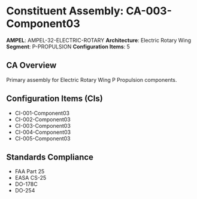 # Constituent Assembly: CA-003-Component03

**AMPEL**: AMPEL-32-ELECTRIC-ROTARY
**Architecture**: Electric Rotary Wing
**Segment**: P-PROPULSION
**Configuration Items**: 5

## CA Overview
Primary assembly for Electric Rotary Wing P Propulsion components.

## Configuration Items (CIs)
- CI-001-Component03
- CI-002-Component03
- CI-003-Component03
- CI-004-Component03
- CI-005-Component03

## Standards Compliance
- FAA Part 25
- EASA CS-25
- DO-178C
- DO-254
